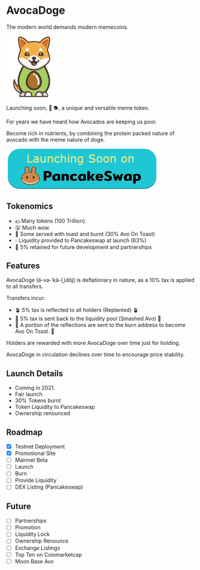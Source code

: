 # AvocaDoge

The modern world demands modern memecoins.

<img src="avocadoge.svg" width="30%" alt="avocadoge logo" />

Launching soon, 🥑 🐕, a unique and versatile meme token.

For years we have heard how Avocados are keeping us poor. 

Become rich in nutrients, by combining the protein packed nature of avocado with the meme nature of doge.

<img src="pancakeswap.png" />

## Tokenomics

* 💵 Many tokens (100 Trillion).
* 😮 Much wow.
* 🍞 Some served with toast and burnt (30% Avo On Toast)
* 💧 Liquidity provided to Pancakeswap at launch (63%)
* 🤝 5% retained for future development and partnerships

## Features


AvocaDoge (ä-və-ˈkä-(ˌ)dōj) is deflationary in nature, as a 10% tax is applied to all transfers.

Transfers incur:

* 🪴 5% tax is reflected  to all holders (Replanted) 🪴
* 🔨 5% tax is sent back to the liquidity pool (Smashed Avo) 🔨
* 🍞 A portion of the reflections are sent to the burn address to become Avo On Toast. 🍞

Holders are rewarded with more AvocaDoge over time just for holding.

AvocaDoge in circulation declines over time to encourage price stability.

## Launch Details

* Coming in 2021.
* Fair launch
* 30% Tokens burnt
* Token Liquidity to Pancakeswap
* Ownership renounced

## Roadmap

* [x] Testnet Deployment
* [x] Promotional Site
* [ ] Mainnet Beta
* [ ] Launch
* [ ] Burn
* [ ] Provide Liquidity
* [ ] DEX Listing (Pancakeswap)

## Future

* [ ] Partnerships
* [ ] Promotion
* [ ] Liquidity Lock
* [ ] Ownership Renounce
* [ ] Exchange Listings
* [ ] Top Ten on Coinmarketcap
* [ ] Moon Base Avo
